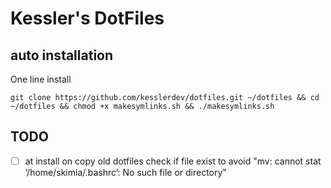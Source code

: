 # Kessler's DotFiles

## auto installation

One line install

`git clone https://github.com/kesslerdev/dotfiles.git ~/dotfiles && cd ~/dotfiles && chmod +x makesymlinks.sh && ./makesymlinks.sh`

## TODO

- [ ] at install on copy old dotfiles check if file exist to avoid "mv: cannot stat ‘/home/skimia/.bashrc’: No such file or directory"